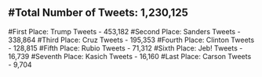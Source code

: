 #Total Number of Tweets: 1,230,125 
---
#First Place: Trump Tweets - 453,182
#Second Place: Sanders Tweets - 338,864
#Third Place: Cruz Tweets - 195,353
#Fourth Place: Clinton Tweets - 128,815
#Fifth Place: Rubio Tweets - 71,312
#Sixth Place: Jeb! Tweets - 16,739
#Seventh Place: Kasich Tweets - 16,160
#Last Place: Carson Tweets - 9,704
